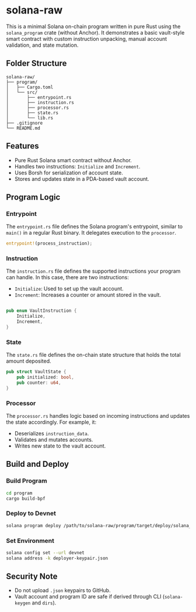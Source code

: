 # solana-raw

This is a minimal Solana on-chain program written in pure Rust using the `solana_program` crate (without Anchor). It demonstrates a basic vault-style smart contract with custom instruction unpacking, manual account validation, and state mutation.


## Folder Structure

```
solana-raw/
├── program/
│   ├── Cargo.toml
│   └── src/
│       ├── entrypoint.rs
│       ├── instruction.rs
│       ├── processor.rs
│       ├── state.rs
│       └── lib.rs
├── .gitignore
└── README.md
```

## Features


- Pure Rust Solana smart contract without Anchor.
- Handles two instructions: `Initialize` and `Increment`.
- Uses Borsh for serialization of account state.
- Stores and updates state in a PDA-based vault account.


## Program Logic

### Entrypoint

The `entrypoint.rs` file defines the Solana program's entrypoint, similar to `main()` in a regular Rust binary. It delegates execution to the `processor`.

```rust
entrypoint!(process_instruction);
```


### Instruction

The `instruction.rs` file defines the supported instructions your program can handle. In this case, there are two instructions:

- `Initialize`: Used to set up the vault account.
- `Increment`: Increases a counter or amount stored in the vault.

```rust

pub enum VaultInstruction {
    Initialize,
    Increment,
}
```

### State

The `state.rs` file defines the on-chain state structure that holds the total amount deposited.

```rust
pub struct VaultState {
    pub initialized: bool,
    pub counter: u64,
}
```

### Processor

The `processor.rs` handles logic based on incoming instructions and updates the state accordingly. For example, it:

- Deserializes `instruction_data`.
- Validates and mutates accounts.
- Writes new state to the vault account.

## Build and Deploy

### Build Program

```sh
cd program
cargo build-bpf
```

### Deploy to Devnet

```sh
solana program deploy /path/to/solana-raw/program/target/deploy/solana_raw.so
```

### Set Environment

```sh
solana config set --url devnet
solana address -k deployer-keypair.json
```

## Security Note

- Do not upload `.json` keypairs to GitHub.
- Vault account and program ID are safe if derived through CLI (`solana-keygen` and `dirs`).



```

